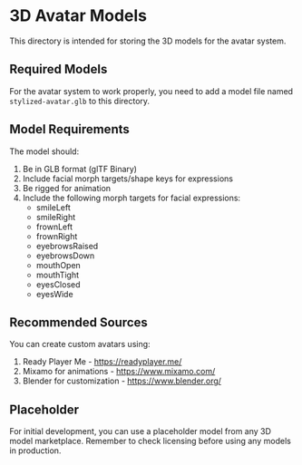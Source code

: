 
# 3D Avatar Models

This directory is intended for storing the 3D models for the avatar system.

## Required Models

For the avatar system to work properly, you need to add a model file named `stylized-avatar.glb` to this directory.

## Model Requirements

The model should:
1. Be in GLB format (glTF Binary)
2. Include facial morph targets/shape keys for expressions
3. Be rigged for animation
4. Include the following morph targets for facial expressions:
   - smileLeft
   - smileRight
   - frownLeft
   - frownRight
   - eyebrowsRaised
   - eyebrowsDown
   - mouthOpen
   - mouthTight
   - eyesClosed
   - eyesWide

## Recommended Sources

You can create custom avatars using:
1. Ready Player Me - https://readyplayer.me/
2. Mixamo for animations - https://www.mixamo.com/
3. Blender for customization - https://www.blender.org/

## Placeholder

For initial development, you can use a placeholder model from any 3D model marketplace.
Remember to check licensing before using any models in production.
